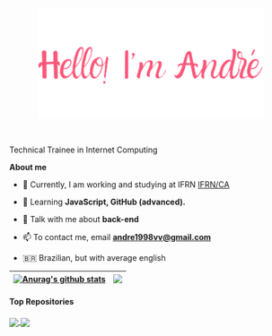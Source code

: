 <p align="center"><a href="https://anuraghazra.github.io"><img width="80%" alt="Hello! I'm André" src="gh-readme-header.png" /></a></p>

<br />

Technical Trainee in Internet Computing

**About me**

- 🔭 Currently, I am working and studying at IFRN [IFRN/CA](https://github.com/Andremdrs77/Estudos-IF)

- 🌱 Learning **JavaScript, GitHub (advanced).**

- 💬 Talk with me about **back-end**

- 📫 To contact me, email **andre1998vv@gmail.com**

- 🇧🇷 Brazilian, but with average english

| <a href="https://github.com/Andremdrs77/github-readme-stats"><img align="center" src="https://github-readme-stats.vercel.app/api?username=Andremdrs77&show_icons=true&include_all_commits=true&theme=github_dark&hide_border=true" alt="Anurag's github stats" /></a> | <a href="https://github.com/Andremdrs77/github-readme-stats"><img align="center" src="https://github-readme-stats.vercel.app/api/top-langs/?username=Andremdrs77&layout=compact&theme=github_dark&hide_border=true" /></a> |
| ------------- | ------------- |

#### Top Repositories


<a href="https://github.com/Andremdrs77/Projeto-Eventos-DesignWeb">
  <img align="center" src="https://github-readme-stats.vercel.app/api/pin/?username=Andremdrs77&repo=Projeto-Eventos-DesignWeb&theme=github_dark" />
</a>
<a href="https://github.com/Andremdrs77/Cadastro-de-Farmacia">
  <img align="center" src="https://github-readme-stats.vercel.app/api/pin/?username=Andremdrs77&repo=Cadastro-de-Farmacia&theme=github_dark" />
</a>


